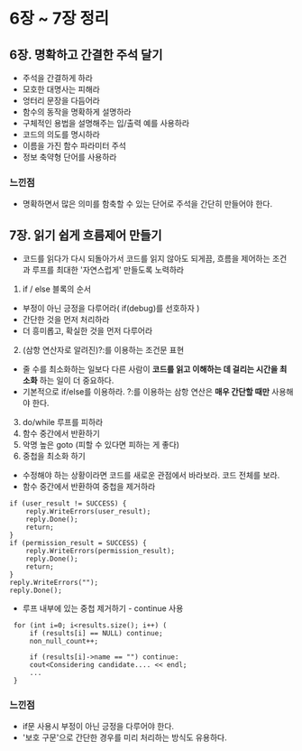 # 6장 ~ 7장 정리
## 6장. 명확하고 간결한 주석 달기
- 주석을 간결하게 하라
- 모호한 대명사는 피해라
- 엉터리 문장을 다듬어라
- 함수의 동작을 명확하게 설명하라
- 구체적인 용법을 설명해주는 입/출력 예를 사용하라
- 코드의 의도를 명시하라
- 이름을 가진 함수 파라미터 주석
- 정보 축약형 단어를 사용하라
### 느낀점 
 - 명확하면서 많은 의미를 함축할 수 있는 단어로 주석을 간단히 만들어야 한다.

## 7장. 읽기 쉽게 흐름제어 만들기
- 코드를 읽다가 다시 되돌아가서 코드를 읽지 않아도 되게끔, 흐름을 제어하는 조건과 루프를 최대한 '자연스럽게' 만들도록 노력하라
1. if / else 블록의 순서
- 부정이 아닌 긍정을 다루어라( if(debug)를 선호하자 )
- 간단한 것을 먼저 처리하라
- 더 흥미롭고, 확실한 것을 먼저 다루어라
2. (삼항 연산자로 알려진)?:를 이용하는 조건문 표현
- 줄 수를 최소화하는 일보다 다른 사람이 <strong>코드를 읽고 이해하는 데 걸리는 시간을 최소화</strong> 하는 일이 더 중요하다.
- 기본적으로 if/else를 이용하라. ?:를 이용하는 삼항 연산은 <strong>매우 간단할 때만</strong> 사용해야 한다.
3. do/while 루프를 피하라
4. 함수 중간에서 반환하기
5. 악명 높은 goto (피할 수 있다면 피하는 게 좋다)
6. 중첩을 최소화 하기
- 수정해야 하는 상황이라면 코드를 새로운 관점에서 바라보라. 코드 전체를 보라.
- 함수 중간에서 반환하여 중첩을 제거하라
```
if (user_result != SUCCESS) {
    reply.WriteErrors(user_result);
    reply.Done();
    return;
}
if (permission_result = SUCCESS) {
    reply.WriteErrors(permission_result);
    reply.Done();
    return;
}
reply.WriteErrors("");
reply.Done();
  ```
- 루프 내부에 있는 중첩 제거하기 - continue 사용
```
 for (int i=0; i<results.size(); i++) (
     if (results[i] == NULL) continue;
     non_null_count++;
     
     if (results[i]->name == "") continue:
     cout<Considering candidate.... << endl;
     ...
 }
```
### 느낀점
-  if문 사용시 부정이 아닌 긍정을 다루어야 한다.
- '보호 구문'으로 간단한 경우를 미리 처리하는 방식도 유용하다. 
